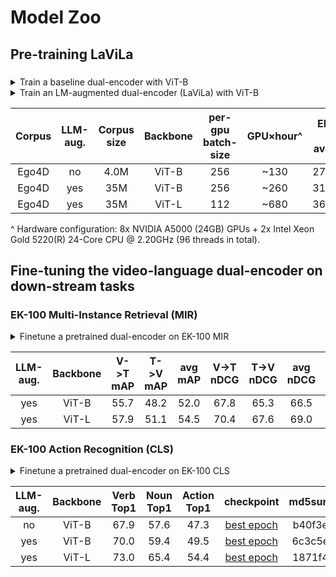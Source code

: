 # Model Zoo

## Pre-training LaViLa

### 
<details><summary> Train a baseline dual-encoder with ViT-B </summary>

```bash
mkdir $EXP_PATH
PYTHONPATH=.:third_party/decord/python/ torchrun \
    --nproc_per_node=8 \
    scripts/main_lavila_pretrain.py \
    --root /new-pool/Datasets/Ego4d/v1/videos_288px_15sec/ \
    --root-val datasets/EK100/EK100_320p_15sec_30fps_libx264/ \
    --use-flash-attn \
    --grad-checkpointing \
    --use-fast-conv1 \
    --batch-size 256 \
    --freeze-temperature \
    --fused-decode-crop \
    --fix-lr \
    --output-dir $EXP_PATH 2>&1 | tee $EXP_PATH/log.txt
```

</details>

<details><summary> Train an LM-augmented dual-encoder (LaViLa) with ViT-B </summary>

```bash
mkdir $EXP_PATH
PYTHONPATH=.:third_party/decord/python/ torchrun \
    --nproc_per_node=8 \
    scripts/main_lavila_pretrain.py \
    --root /new-pool/Datasets/Ego4d/v1/videos_288px_15sec/ \
    --root-val datasets/EK100/EK100_320p_15sec_30fps_libx264/ \
    --train-metadata datasets/Ego4D/ego4d_train.rephraser.no_punkt_top3.pkl \
    --train-metadata-aux datasets/Ego4D/ego4d_train.narrator_63690737.return_10.pkl \
    --use-flash-attn \
    --grad-checkpointing \
    --use-fast-conv1 \
    --batch-size 256 \
    --freeze-temperature \
    --fused-decode-crop \
    --fix-lr \
    --output-dir $EXP_PATH 2>&1 | tee $EXP_PATH/log.txt
```

</details>

|  Corpus  | LLM-aug. | Corpus size | Backbone | per-gpu<br>batch-size | GPU×hour^ | EK-100 MIR<br>avg. mAP | EK-100 MIR<br>avg. nDCG |                                checkpoint                               | md5sum |
| :------: | :------: | :---------: | :------: | :----------------: | :-------: | :--------------------: | :---------------------: | :---------------------------------------------------------------------: | :----: |
|  Ego4D   |    no    |   4.0M      |  ViT-B   |       256          |  ~130    |       27.5/28.4        |       29.1/29.5         | [best Epoch](https://utexas.box.com/s/yp1krj3dsmr8wj0sz01t10bwa9fgq3zy) | fc3b7f |
|  Ego4D   |    yes   |    35M      |  ViT-B   |       256          |   ~260    |       31.1/32.9        |       31.9/32.7         | [best Epoch](https://utexas.box.com/s/e681nrxivc9makufvrumrfuaopk57h4n) | 91a90b |
|  Ego4D   |    yes   |    35M      |  ViT-L   |       112          |   ~680    |       36.4/37.6        |       35.1/35.3         | [best Epoch](https://utexas.box.com/s/1iatmrs7ufdeooce09a61t1n6wsouf4l) | f377f6 |



^ Hardware configuration: 8x NVIDIA A5000 (24GB) GPUs + 2x Intel Xeon Gold 5220(R) 24-Core CPU @ 2.20GHz (96 threads in total).

## Fine-tuning the video-language dual-encoder on down-stream tasks

### EK-100 Multi-Instance Retrieval (MIR)

<details><summary> Finetune a pretrained dual-encoder on EK-100 MIR </summary>

```bash
mkdir $EXP_PATH
PYTHONPATH=.:third_party/decord/python/ torchrun \
    --nproc_per_node=8 scripts/main_lavila_finetune_mir.py \
    --root datasets/EK100/EK100_320p_15sec_30fps_libx264/ \
    --video-chunk-length 15 --use-flash-attn \
    --grad-checkpointing \
    --use-fast-conv1 \
    --batch-size 64 \
    --fused-decode-crop \
    --use-multi-epochs-loader \
    --pretrain-model experiments/pretrain_lavila_vitb/checkpoint_best.pt \
    --output-dir $EXP_PATH 2>&1 | tee $EXP_PATH/log.txt
```

</details>


| LLM-aug. | Backbone | V->T mAP | T->V mAP | avg mAP | V->T nDCG | T->V nDCG | avg nDCG |                               checkpoint                                | md5sum |
| :------: | :------: | :------: | :------: | :-----: | :-------: | :-------: | :------: | :---------------------------------------------------------------------: | :----: |
|   yes    |   ViT-B  |   55.7   |   48.2   |  52.0   |   67.8    |   65.3    |   66.5   | [best epoch](https://utexas.box.com/s/ke5kwfixttb4t7uxdbs9gmiiuu1582dg) | e099c0 |
|   yes    |   ViT-L  |   57.9   |   51.1   |  54.5   |   70.4    |   67.6    |   69.0   | [best epoch](https://utexas.box.com/s/m7f65hg9eonz34g0l2x5r0t92ouh0u4w) | f82079 |


### EK-100 Action Recognition (CLS)


<details><summary> Finetune a pretrained dual-encoder on EK-100 CLS </summary>

```bash
mkdir $EXP_PATH
PYTHONPATH=.:third_party/decord/python/ torchrun \
    --nproc_per_node=8 scripts/main_lavila_finetune_mir.py \
    --root datasets/EK100/EK100_320p_15sec_30fps_libx264/ \
    --video-chunk-length 15 --use-flash-attn \
    --grad-checkpointing \
    --use-fast-conv1 \
    --batch-size 64 \
    --fused-decode-crop \
    --use-multi-epochs-loader \
    --pretrain-model experiments/pretrain_lavila_vitb/checkpoint_best.pt \
    --output-dir $EXP_PATH 2>&1 | tee $EXP_PATH/log.txt
```

</details>

| LLM-aug. | Backbone | Verb Top1 | Noun Top1 | Action Top1 |                                checkpoint                               | md5sum |
| :------: | :------: | :-------: | :-------: | :---------: | :---------------------------------------------------------------------: | :----: |
|   no     |   ViT-B  |   67.9    |   57.6    |    47.3     | [best epoch](https://utexas.box.com/s/2fkvtc67m0f82wmm5cnqfo7wg951lobv) | b40f3e |
|   yes    |   ViT-B  |   70.0    |   59.4    |    49.5     | [best epoch](https://utexas.box.com/s/8iokob6ahb94gp1bqbmauhpeunqwx79j) | 6c3c5e |
|   yes    |   ViT-L  |   73.0    |   65.4    |    54.4     | [best epoch](https://utexas.box.com/s/crnqo9bu0owtfz4yc1yqf8hz6g0ze39b) | 1871f4 |
